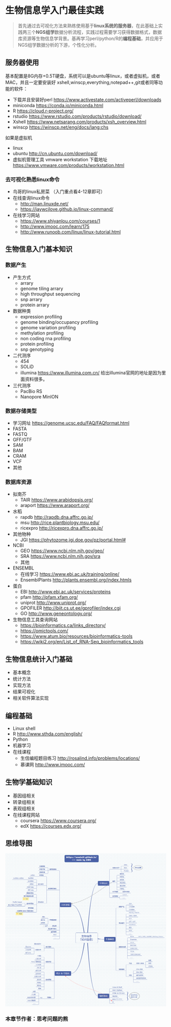 # 生物信息学入门最佳实践

> 首先通过去可视化方法来熟练使用基于**linux系统的服务器**，在此基础上实践两三个**NGS组学**数据分析流程，实践过程需要学习获得数据格式，数据库资源等生物信息学背景。基再学习perl/python/R的**编程基础**，并应用于NGS组学数据分析的下游，个性化分析。


## 服务器使用

基本配置是8G内存+0.5T硬盘，系统可以是ubuntu等linux，或者虚拟机，或者 MAC，并且一定要安装好 xshell,winscp,everything,notepad++,git或者同等功能的软件：

- 下载并且安装好perl https://www.activestate.com/activeperl/downloads 
-  miniconda https://conda.io/miniconda.html 
- R https://cloud.r-project.org/  
- rstudio https://www.rstudio.com/products/rstudio/download/ 
- Xshell https://www.netsarang.com/products/xsh_overview.html
- winscp https://winscp.net/eng/docs/lang:chs

如果是虚拟机 

- linux
- ubuntu http://cn.ubuntu.com/download/
- 虚拟机管理工具 vmware workstation
  下载地址 https://www.vmware.com/products/workstation.html

### 去可视化熟悉linux命令

- 鸟哥的linux私房菜 （入门重点看4-12章即可）
- 在线查询linux命令
  - http://man.linuxde.net/
  - https://jaywcjlove.github.io/linux-command/
- 在线学习网站
  - https://www.shiyanlou.com/courses/1
  - http://www.imooc.com/learn/175
  - http://www.runoob.com/linux/linux-tutorial.html

## 生物信息入门基本知识

### 数据产生

- 产生方式
  - arrary
  - genome tiling arrary
  - high throughput sequencing
  - snp arrary
  - protein arrary
- 数据种类
  - expression profiling
  - genome binding/occupancy profiling
  - genome variation profiling
  - methylation profiling
  - non coding rna profiling
  - protein profiling
  - snp genotyping
- 二代测序
  - 454
  - SOLiD
  - illumina https://www.illumina.com.cn/ 
    给出illumina官网的地址是因为里面资料很多。
- 三代测序
  - PacBio RS
  - Nanopore MinlON

### 数据存储类型

- 学习网址 https://genome.ucsc.edu/FAQ/FAQformat.html
- FASTA
- FASTQ
- GFF/GTF
- SAM
- BAM
- CRAM
- VCF
- 其他

### 数据库资源

- 拟南芥
  - TAIR https://www.arabidopsis.org/
  - araport https://www.araport.org/
- 水稻
  - rapdb http://rapdb.dna.affrc.go.jp/
  - msu http://rice.plantbiology.msu.edu/
  - ricexpro http://ricexpro.dna.affrc.go.jp/
- 其他物种
  - JGI https://phytozome.jgi.doe.gov/pz/portal.html#
- NCBI
  - GEO https://www.ncbi.nlm.nih.gov/geo/
  - SRA https://www.ncbi.nlm.nih.gov/sra
  - 其他
- ENSEMBL
  - 在线学习 https://www.ebi.ac.uk/training/online/
  - EnsemblPlants http://plants.ensembl.org/index.htmls
- 蛋白
  - EBI http://www.ebi.ac.uk/services/proteins
  - pfam http://pfam.xfam.org/
  - uniprot http://www.uniprot.org/
  - GPOFILER http://biit.cs.ut.ee/gprofiler/index.cgi
  - GO http://www.geneontology.org/
- 生物信息工具查询网站
  - https://bioinformatics.ca/links_directory/
  - https://omictools.com/
  - https://www.atum.bio/resources/bioinformatics-tools
  - https://wiki2.org/en/List_of_RNA-Seq_bioinformatics_tools

## 生物信息统计入门基础

- 基本概念
- 统计方法
- 实现方法
- 结果可视化
- 相关软件算法实现

## 编程基础

- Linux shell
- R http://www.sthda.com/english/
- Python
- 机器学习
- 在线课程
  - 生信编程题目练习 http://rosalind.info/problems/locations/
  - 慕课网 http://www.imooc.com/

## 生物学基础知识

- 基因组相关
- 转录组相关
- 表观组相关
- 在线课程网站
  - coursera https://www.coursera.org/
  - edX https://courses.edx.org/

## 思维导图

![生信技能树大纲](bioinformatics.png)


### 本章节作者：思考问题的熊






